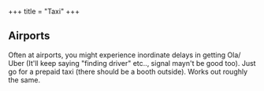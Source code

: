+++
title = "Taxi"
+++
## Airports
Often at airports, you might experience inordinate delays in getting Ola/ Uber (It'll keep saying "finding driver" etc.., signal mayn't be good too). Just go for a prepaid taxi (there should be a booth outside). Works out roughly the same. 